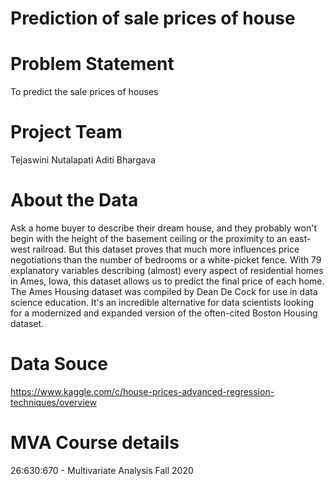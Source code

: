 # Prediction of sale prices of house

# Problem Statement
To predict the sale prices of houses

# Project Team
Tejaswini Nutalapati
Aditi Bhargava

# About the Data
Ask a home buyer to describe their dream house, and they probably won't begin with the height of the basement ceiling or the proximity to an east-west railroad. But this dataset proves that much more influences price negotiations than the number of bedrooms or a white-picket fence. With 79 explanatory variables describing (almost) every aspect of residential homes in Ames, Iowa, this dataset allows us to predict the final price of each home. The Ames Housing dataset was compiled by Dean De Cock for use in data science education. It's an incredible alternative for data scientists looking for a modernized and expanded version of the often-cited Boston Housing dataset.

# Data Souce
https://www.kaggle.com/c/house-prices-advanced-regression-techniques/overview

# MVA Course details
26:630:670 - Multivariate Analysis Fall 2020
